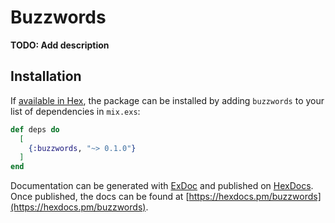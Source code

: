 # Buzzwords

**TODO: Add description**

## Installation

If [available in Hex](https://hex.pm/docs/publish), the package can be installed
by adding `buzzwords` to your list of dependencies in `mix.exs`:

```elixir
def deps do
  [
    {:buzzwords, "~> 0.1.0"}
  ]
end
```

Documentation can be generated with [ExDoc](https://github.com/elixir-lang/ex_doc)
and published on [HexDocs](https://hexdocs.pm). Once published, the docs can
be found at [https://hexdocs.pm/buzzwords](https://hexdocs.pm/buzzwords).

